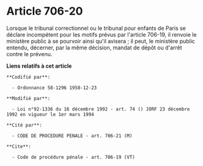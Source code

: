 # Article 706-20

Lorsque le tribunal correctionnel ou le tribunal pour enfants de Paris se déclare incompétent pour les motifs prévus par
l'article 706-19, il renvoie le ministère public à se pourvoir ainsi qu'il avisera ; il peut, le ministère public entendu,
décerner, par la même décision, mandat de dépôt ou d'arrêt contre le prévenu.

**Liens relatifs à cet article**

	**Codifié par**:

	  - Ordonnance 58-1296 1958-12-23

	**Modifié par**:

	  - Loi n°92-1336 du 16 décembre 1992 - art. 74 () JORF 23 décembre 1992 en vigueur le 1er mars 1994

	**Cité par**:

	  - CODE DE PROCEDURE PENALE - art. 706-21 (M)

	**Cite**:

	  - Code de procédure pénale - art. 706-19 (VT)
